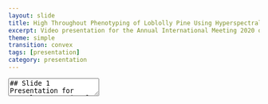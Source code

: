 ```yaml
---
layout: slide
title: High Throughout Phenotyping of Loblolly Pine Using Hyperspectral Imaging
excerpt: Video presentation for the Annual International Meeting 2020 organized by ASABE. Click for a link to play on Youtube.
theme: simple
transition: convex
tags: [presentation]
category: presentation
---
```


<section data-markdown>
<textarea data-template>
## Slide 1
Presentation for Annual International Meeting 2020, ASABE
[![IMAGE ALT TEXT HERE](https://img.youtube.com/vi/cHQ69PH7pFI/0.jpg)](https://www.youtube.com/watch?v=cHQ69PH7pFI)
</section>
<section data-markdown>
## Slide 2
It works.
</textarea>
</section>

